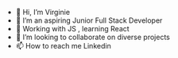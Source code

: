 - 👋 Hi, I’m Virginie 
- 👀 I’m an aspiring Junior Full Stack Developer
- 🌱 Working with JS , learning React
- 💞️ I’m looking to collaborate on diverse projects
- 📫 How to reach me Linkedin

<!---
VirginieTech/VirginieTech is a ✨ special ✨ repository because its `README.md` (this file) appears on your GitHub profile.
You can click the Preview link to take a look at your changes.
--->
